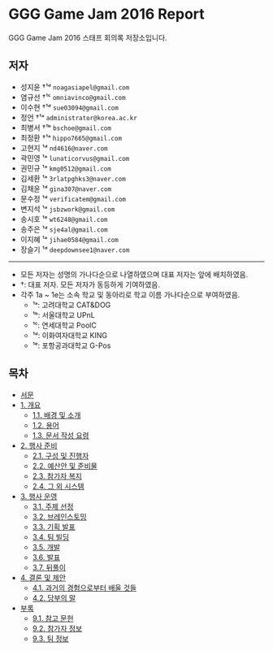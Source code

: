 # GGG Game Jam 2016 Report

GGG Game Jam 2016 스태프 회의록 저장소입니다.

## 저자

* 성지윤 †¹ᵈ `noagasiapel@gmail.com`
* 염규선 †¹ᶜ `omniavinco@gmail.com`
* 이수현 †¹ᵈ `sue03094@gmail.com`
* 정언 †¹ᵃ `administrator@korea.ac.kr`
* 최병서 †¹ᵇ `bschoe@gmail.com`
* 최정환 †¹ᵃ `hippo7665@gmail.com`
* 고현지 ¹ᵈ `nd4616@naver.com`
* 곽민영 ¹ᵃ `lunaticorvus@gmail.com`
* 권민규 ¹ᵃ `kmg0512@gmail.com`
* 김세환 ¹ᵃ `3rlatpghks3@naver.com`
* 김채윤 ¹ᵈ `gina307@naver.com`
* 문수정 ¹ᵈ `verificatem@gmail.com`
* 변지석 ¹ᵃ `jsbzwork@gmail.com`
* 송시호 ¹ᵉ `wt6248@gmail.com`
* 송주은 ¹ᵈ `sje4al@gmail.com`
* 이지혜 ¹ᵃ `jihae0584@gmail.com`
* 장슬기 ¹ᵈ `deepdownsee1@naver.com`

----

* 모든 저자는 성명의 가나다순으로 나열하였으며 대표 저자는 앞에 배치하였음.
* †: 대표 저자. 모든 저자가 동등하게 기여하였음.
* 각주 1a ~ 1e는 소속 학교 및 동아리로 학교 이름 가나다순으로 부여하였음.
    * ¹ᵃ: 고려대학교 CAT&DOG
    * ¹ᵇ: 서울대학교 UPnL
    * ¹ᶜ: 연세대학교 PoolC
    * ¹ᵈ: 이화여자대학교 KING
    * ¹ᵉ: 포항공과대학교 G-Pos

## 목차

* [서문](000.서문.md)
* [1. 개요](100.개요.md)
    * [1.1. 배경 및 소개](110.배경-및-소개.md)
    * [1.2. 용어](120.용어.md)
    * [1.3. 문서 작성 요령](130.문서-작성-요령.md)
* [2. 행사 준비](200.행사-준비.md)
    * [2.1. 구성 및 진행자](210.구성-및-진행자.md)
    * [2.2. 예산안 및 준비물](220.예산안-및-준비물.md)
    * [2.3. 참가자 복지](230.참가자-복지.md)
    * [2.4. 그 외 시스템](240.그-외-시스템.md)
* [3. 행사 운영](300.행사-운영.md)
    * [3.1. 주제 선정](310.주제-선정.md)
    * [3.2. 브레인스토밍](320.브레인스토밍.md)
    * [3.3. 기획 발표](330.기획-발표.md)
    * [3.4. 팀 빌딩](340.팀-빌딩.md)
    * [3.5. 개발](350.개발.md)
    * [3.6. 발표](360.발표.md)
    * [3.7. 뒤풀이](370.뒤풀이.md)
* [4. 결론 및 제안](400.결론-및-제안.md)
    * [4.1. 과거의 경험으로부터 배울 것들](410.과거의-경험으로부터-배울-것들.md)
    * [4.2. 당부의 말](420.당부의-말.md)
* [부록](900.부록.md)
    * [9.1. 참고 문헌](910.참고-문헌.md)
    * [9.2. 참가자 정보](920.참가자-정보.md)
    * [9.3. 팀 정보](930.팀-정보.md)
